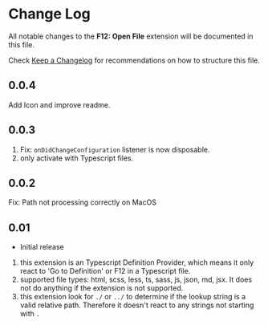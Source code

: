# Change Log

All notable changes to the **F12: Open File** extension will be documented in this file.

Check [Keep a Changelog](http://keepachangelog.com/) for recommendations on how to structure this file.

## 0.0.4

Add Icon and improve readme.

## 0.0.3

1.  Fix: `onDidChangeConfiguration` listener is now disposable.
2.  only activate with Typescript files.

## 0.0.2

Fix: Path not processing correctly on MacOS

## 0.01

* Initial release

1.  this extension is an Typescript Definition Provider, which means it only react to 'Go to Definition' or F12 in a Typescript file.
2.  supported file types: html, scss, less, ts, sass, js, json, md, jsx. It does not do anything if the extension is not supported.
3.  this extension look for `./` or `../` to determine if the lookup string is a valid relative path. Therefore it doesn't react to any strings not starting with `.`
